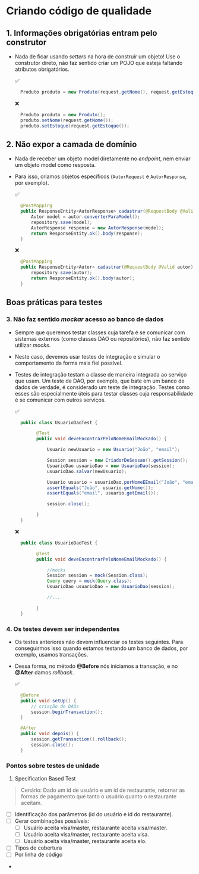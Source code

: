 # Criando código de qualidade

## 1. Informações obrigatórias entram pelo construtor

*   Nada de ficar usando _setters_ na hora de construir um objeto! Use o construtor direto, não faz sentido criar um POJO que esteja faltando atributos obrigatórios.

    :white_check_mark:

    ```java
      Produto produto = new Produto(request.getNome(), request.getEstoque());
    ```

    :x:

    ```java
      Produto produto = new Produto();
      produto.setNome(request.getNome());
      produto.setEstoque(request.getEstoque());
    ```

## 2. Não expor a camada de domínio

* Nada de receber um objeto model diretamente no _endpoint_, nem enviar um objeto model como resposta.
*   Para isso, criamos objetos específicos (`AutorRequest` e `AutorResponse`, por exemplo).

    :white_check_mark:

    ```java
      @PostMapping
      public ResponseEntity<AutorResponse> cadastrar(@RequestBody @Valid AutorRequest autor) {  
          Autor model = autor.converterParaModel();  
          repository.save(model);
          AutorResponse response = new AutorResponse(model);
          return ResponseEntity.ok().body(response);  
      }
    ```

    :x:

    ```java
      @PostMapping
      public ResponseEntity<Autor> cadastrar(@RequestBody @Valid autor) {  
          repository.save(autor);
          return ResponseEntity.ok().body(autor);  
      }
    ```

## Boas práticas para testes

### 3. Não faz sentido _mockar_ acesso ao banco de dados

* Sempre que queremos testar classes cuja tarefa é se comunicar com sistemas externos (como classes DAO ou repositórios), não faz sentido utilizar _mocks_.
* Neste caso, devemos usar testes de integração e simular o comportamento da forma mais fiel possível.
*   Testes de integração testam a classe de maneira integrada ao serviço que usam. Um teste de DAO, por exemplo, que bate em um banco de dados de verdade, é considerado um teste de integração. Testes como esses são especialmente úteis para testar classes cuja responsabilidade é se comunicar com outros serviços.

    :white_check_mark:

    ```java
      public class UsuarioDaoTest {  

            @Test  
            public void deveEncontrarPeloNomeEmailMockado() {  

                Usuario newUsuario = new Usuario("João", "email");  

                Session session = new CriadorDeSessao().getSession();  
                UsuarioDao usuarioDao = new UsuarioDao(session);  
                usuarioDao.salvar(newUsuario);  

                Usuario usuario = usuarioDao.porNomeEEmail("João", "email");  
                assertEquals("João", usuario.getNome());  
                assertEquals("email", usuario.getEmail());  

                session.close();  

            }  
      }
    ```

    :x:

    ```java
      public class UsuarioDaoTest {  

            @Test  
            public void deveEncontrarPeloNomeEmailMockado() {  

                //mocks
                Session session = mock(Session.class);
                Query query = mock(Query.class);  
                UsuarioDao usuarioDao = new UsuarioDao(session);  

                //...

            }  
      }
    ```

### 4. Os testes devem ser independentes

* Os testes anteriores não devem influenciar os testes seguintes. Para conseguirmos isso quando estamos testando um banco de dados, por exemplo, usamos transações.
*   Dessa forma, no método **@Before** nós iniciamos a transação, e no **@After** damos _rollback_.

    :white_check_mark:

    ```java
      @Before  
      public void setUp() {  
          // criação de DAOs
          session.beginTransaction(); 
      }  

      @After  
      public void depois() {  
          session.getTransaction().rollback();  
          session.close();  
      }
    ```

### Pontos sobre testes de unidade

1. Specification Based Test

> Cenário: Dado um id de usuário e um id de restaurante, retornar as formas de pagamento que tanto o usuário quanto o restaurante aceitam.

* [ ] Identificação dos parâmetros (id do usuário e id do restaurante).
* [ ] Gerar combinações possíveis:
  * [ ] Usuário aceita visa/master, restaurante aceita visa/master.
  * [ ] Usuário aceita visa/master, restaurante aceita visa.
  * [ ] Usuário aceita visa/master, restaurante aceita elo.
* [ ] Tipos de cobertura
* [ ] Por linha de código
*
